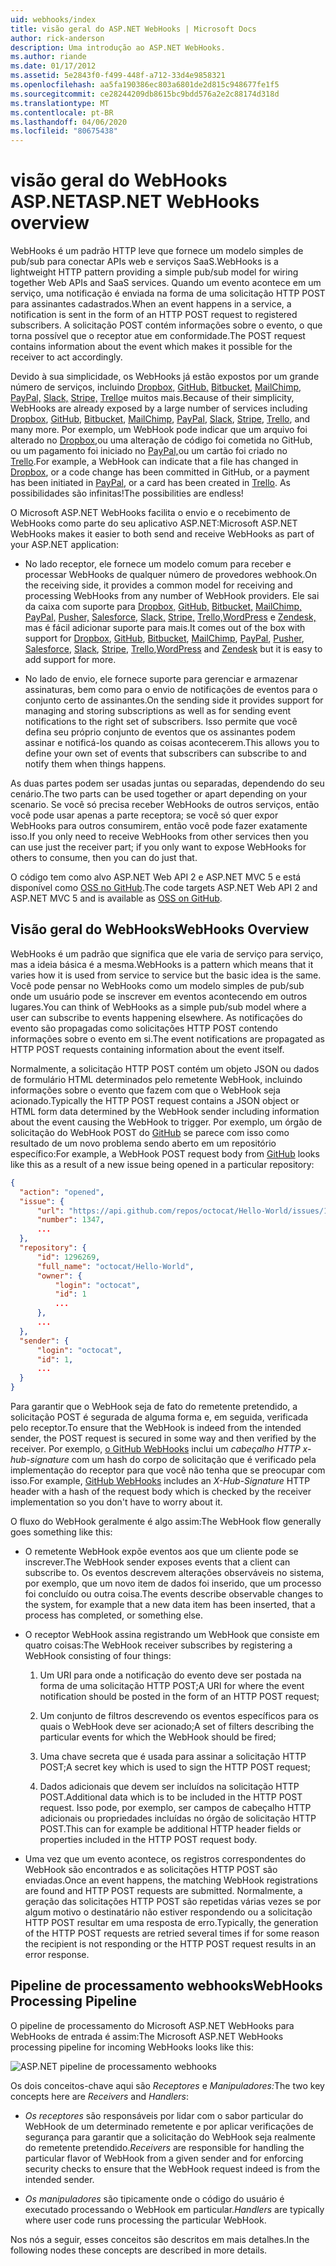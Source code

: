 ```yaml
---
uid: webhooks/index
title: visão geral do ASP.NET WebHooks | Microsoft Docs
author: rick-anderson
description: Uma introdução ao ASP.NET WebHooks.
ms.author: riande
ms.date: 01/17/2012
ms.assetid: 5e2843f0-f499-448f-a712-33d4e9858321
ms.openlocfilehash: aa5fa190386ec803a6801de2d815c948677fe1f5
ms.sourcegitcommit: ce28244209db8615bc9bdd576a2e2c88174d318d
ms.translationtype: MT
ms.contentlocale: pt-BR
ms.lasthandoff: 04/06/2020
ms.locfileid: "80675438"
---
```

# <a name="aspnet-webhooks-overview"></a><span data-ttu-id="dce60-103">visão geral do WebHooks ASP.NET</span><span class="sxs-lookup"><span data-stu-id="dce60-103">ASP.NET WebHooks overview</span></span>

<span data-ttu-id="dce60-104">WebHooks é um padrão HTTP leve que fornece um modelo simples de pub/sub para conectar APIs web e serviços SaaS.</span><span class="sxs-lookup"><span data-stu-id="dce60-104">WebHooks is a lightweight HTTP pattern providing a simple pub/sub model for wiring together Web APIs and SaaS services.</span></span> <span data-ttu-id="dce60-105">Quando um evento acontece em um serviço, uma notificação é enviada na forma de uma solicitação HTTP POST para assinantes cadastrados.</span><span class="sxs-lookup"><span data-stu-id="dce60-105">When an event happens in a service, a notification is sent in the form of an HTTP POST request to registered subscribers.</span></span> <span data-ttu-id="dce60-106">A solicitação POST contém informações sobre o evento, o que torna possível que o receptor atue em conformidade.</span><span class="sxs-lookup"><span data-stu-id="dce60-106">The POST request contains information about the event which makes it possible for the receiver to act accordingly.</span></span>

<span data-ttu-id="dce60-107">Devido à sua simplicidade, os WebHooks já estão expostos por um grande número de serviços, incluindo [Dropbox,](http://dropbox.com/) [GitHub,](https://www.github.com/) [Bitbucket,](https://bitbucket.org/) [MailChimp,](http://www.mailchimp.com/) [PayPal,](http://www.paypal.com/) [Slack,](http://www.slack.com) [Stripe,](http://www.stripe.com) [Trello](http://www.trello.com/)e muitos mais.</span><span class="sxs-lookup"><span data-stu-id="dce60-107">Because of their simplicity, WebHooks are already exposed by a large number of services including [Dropbox](http://dropbox.com/), [GitHub](https://www.github.com/), [Bitbucket](https://bitbucket.org/), [MailChimp](http://www.mailchimp.com/), [PayPal](http://www.paypal.com/), [Slack](http://www.slack.com), [Stripe](http://www.stripe.com), [Trello](http://www.trello.com/), and many more.</span></span> <span data-ttu-id="dce60-108">Por exemplo, um WebHook pode indicar que um arquivo foi alterado no [Dropbox,](http://dropbox.com/)ou uma alteração de código foi cometida no GitHub, ou um pagamento foi iniciado no [PayPal,](http://www.paypal.com/)ou um cartão foi criado no [Trello](http://www.trello.com/).</span><span class="sxs-lookup"><span data-stu-id="dce60-108">For example, a WebHook can indicate that a file has changed in [Dropbox](http://dropbox.com/), or a code change has been committed in GitHub, or a payment has been initiated in [PayPal](http://www.paypal.com/), or a card has been created in [Trello](http://www.trello.com/).</span></span> <span data-ttu-id="dce60-109">As possibilidades são infinitas!</span><span class="sxs-lookup"><span data-stu-id="dce60-109">The possibilities are endless!</span></span>

<span data-ttu-id="dce60-110">O Microsoft ASP.NET WebHooks facilita o envio e o recebimento de WebHooks como parte do seu aplicativo ASP.NET:</span><span class="sxs-lookup"><span data-stu-id="dce60-110">Microsoft ASP.NET WebHooks makes it easier to both send and receive WebHooks as part of your ASP.NET application:</span></span>

* <span data-ttu-id="dce60-111">No lado receptor, ele fornece um modelo comum para receber e processar WebHooks de qualquer número de provedores webhook.</span><span class="sxs-lookup"><span data-stu-id="dce60-111">On the receiving side, it provides a common model for receiving and processing WebHooks from any number of WebHook providers.</span></span> <span data-ttu-id="dce60-112">Ele sai da caixa com suporte para [Dropbox,](http://dropbox.com/) [GitHub,](https://www.github.com/) [Bitbucket,](https://bitbucket.org/) [MailChimp,](http://www.mailchimp.com/) [PayPal,](http://www.paypal.com/) [Pusher,](http://www.pusher.com) [Salesforce,](http://www.salesforce.com) [Slack,](http://www.slack.com) [Stripe,](http://www.stripe.com) [Trello,](http://www.trello.com/)[WordPress](http://www.wordpress.com) e [Zendesk,](https://www.zendesk.com/) mas é fácil adicionar suporte para mais.</span><span class="sxs-lookup"><span data-stu-id="dce60-112">It comes out of the box with support for [Dropbox](http://dropbox.com/), [GitHub](https://www.github.com/), [Bitbucket](https://bitbucket.org/), [MailChimp](http://www.mailchimp.com/), [PayPal](http://www.paypal.com/), [Pusher](http://www.pusher.com), [Salesforce](http://www.salesforce.com), [Slack](http://www.slack.com), [Stripe](http://www.stripe.com), [Trello](http://www.trello.com/),[WordPress](http://www.wordpress.com) and [Zendesk](https://www.zendesk.com/) but it is easy to add support for more.</span></span>

* <span data-ttu-id="dce60-113">No lado de envio, ele fornece suporte para gerenciar e armazenar assinaturas, bem como para o envio de notificações de eventos para o conjunto certo de assinantes.</span><span class="sxs-lookup"><span data-stu-id="dce60-113">On the sending side it provides support for managing and storing subscriptions as well as for sending event notifications to the right set of subscribers.</span></span> <span data-ttu-id="dce60-114">Isso permite que você defina seu próprio conjunto de eventos que os assinantes podem assinar e notificá-los quando as coisas acontecerem.</span><span class="sxs-lookup"><span data-stu-id="dce60-114">This allows you to define your own set of events that subscribers can subscribe to and notify them when things happens.</span></span>

<span data-ttu-id="dce60-115">As duas partes podem ser usadas juntas ou separadas, dependendo do seu cenário.</span><span class="sxs-lookup"><span data-stu-id="dce60-115">The two parts can be used together or apart depending on your scenario.</span></span> <span data-ttu-id="dce60-116">Se você só precisa receber WebHooks de outros serviços, então você pode usar apenas a parte receptora; se você só quer expor WebHooks para outros consumirem, então você pode fazer exatamente isso.</span><span class="sxs-lookup"><span data-stu-id="dce60-116">If you only need to receive WebHooks from other services then you can use just the receiver part; if you only want to expose WebHooks for others to consume, then you can do just that.</span></span>

<span data-ttu-id="dce60-117">O código tem como alvo ASP.NET Web API 2 e ASP.NET MVC 5 e está disponível como [OSS no GitHub](https://github.com/aspnet/WebHooks).</span><span class="sxs-lookup"><span data-stu-id="dce60-117">The code targets ASP.NET Web API 2 and ASP.NET MVC 5 and is available as [OSS on GitHub](https://github.com/aspnet/WebHooks).</span></span>

## <a name="webhooks-overview"></a><span data-ttu-id="dce60-118">Visão geral do WebHooks</span><span class="sxs-lookup"><span data-stu-id="dce60-118">WebHooks Overview</span></span>

<span data-ttu-id="dce60-119">WebHooks é um padrão que significa que ele varia de serviço para serviço, mas a ideia básica é a mesma.</span><span class="sxs-lookup"><span data-stu-id="dce60-119">WebHooks is a pattern which means that it varies how it is used from service to service but the basic idea is the same.</span></span> <span data-ttu-id="dce60-120">Você pode pensar no WebHooks como um modelo simples de pub/sub onde um usuário pode se inscrever em eventos acontecendo em outros lugares.</span><span class="sxs-lookup"><span data-stu-id="dce60-120">You can think of WebHooks as a simple pub/sub model where a user can subscribe to events happening elsewhere.</span></span> <span data-ttu-id="dce60-121">As notificações do evento são propagadas como solicitações HTTP POST contendo informações sobre o evento em si.</span><span class="sxs-lookup"><span data-stu-id="dce60-121">The event notifications are propagated as HTTP POST requests containing information about the event itself.</span></span>

<span data-ttu-id="dce60-122">Normalmente, a solicitação HTTP POST contém um objeto JSON ou dados de formulário HTML determinados pelo remetente WebHook, incluindo informações sobre o evento que fazem com que o WebHook seja acionado.</span><span class="sxs-lookup"><span data-stu-id="dce60-122">Typically the HTTP POST request contains a JSON object or HTML form data determined by the WebHook sender including information about the event causing the WebHook to trigger.</span></span> <span data-ttu-id="dce60-123">Por exemplo, um órgão de solicitação do WebHook POST do [GitHub](https://www.github.com/) se parece com isso como resultado de um novo problema sendo aberto em um repositório específico:</span><span class="sxs-lookup"><span data-stu-id="dce60-123">For example, a WebHook POST request body from [GitHub](https://www.github.com/) looks like this as a result of a new issue being opened in a particular repository:</span></span>

```json
{
  "action": "opened",
  "issue": {
      "url": "https://api.github.com/repos/octocat/Hello-World/issues/1347",
      "number": 1347,
      ...
  },
  "repository": {
      "id": 1296269,
      "full_name": "octocat/Hello-World",
      "owner": {
          "login": "octocat",
          "id": 1
          ...
      },
      ...
  },
  "sender": {
      "login": "octocat",
      "id": 1,
      ...
  }
}
```

<span data-ttu-id="dce60-124">Para garantir que o WebHook seja de fato do remetente pretendido, a solicitação POST é segurada de alguma forma e, em seguida, verificada pelo receptor.</span><span class="sxs-lookup"><span data-stu-id="dce60-124">To ensure that the WebHook is indeed from the intended sender, the POST request is secured in some way and then verified by the receiver.</span></span> <span data-ttu-id="dce60-125">Por exemplo, [o GitHub WebHooks](https://developer.github.com/webhooks/) inclui um *cabeçalho HTTP x-hub-signature* com um hash do corpo de solicitação que é verificado pela implementação do receptor para que você não tenha que se preocupar com isso.</span><span class="sxs-lookup"><span data-stu-id="dce60-125">For example, [GitHub WebHooks](https://developer.github.com/webhooks/) includes an *X-Hub-Signature* HTTP header with a hash of the request body which is checked by the receiver implementation so you don't have to worry about it.</span></span>

<span data-ttu-id="dce60-126">O fluxo do WebHook geralmente é algo assim:</span><span class="sxs-lookup"><span data-stu-id="dce60-126">The WebHook flow generally goes something like this:</span></span>

* <span data-ttu-id="dce60-127">O remetente WebHook expõe eventos aos que um cliente pode se inscrever.</span><span class="sxs-lookup"><span data-stu-id="dce60-127">The WebHook sender exposes events that a client can subscribe to.</span></span> <span data-ttu-id="dce60-128">Os eventos descrevem alterações observáveis no sistema, por exemplo, que um novo item de dados foi inserido, que um processo foi concluído ou outra coisa.</span><span class="sxs-lookup"><span data-stu-id="dce60-128">The events describe observable changes to the system, for example that a new data item has been inserted, that a process has completed, or something else.</span></span>

* <span data-ttu-id="dce60-129">O receptor WebHook assina registrando um WebHook que consiste em quatro coisas:</span><span class="sxs-lookup"><span data-stu-id="dce60-129">The WebHook receiver subscribes by registering a WebHook consisting of four things:</span></span>

     1. <span data-ttu-id="dce60-130">Um URI para onde a notificação do evento deve ser postada na forma de uma solicitação HTTP POST;</span><span class="sxs-lookup"><span data-stu-id="dce60-130">A URI for where the event notification should be posted in the form of an HTTP POST request;</span></span>

     2. <span data-ttu-id="dce60-131">Um conjunto de filtros descrevendo os eventos específicos para os quais o WebHook deve ser acionado;</span><span class="sxs-lookup"><span data-stu-id="dce60-131">A set of filters describing the particular events for which the WebHook should be fired;</span></span>

     3. <span data-ttu-id="dce60-132">Uma chave secreta que é usada para assinar a solicitação HTTP POST;</span><span class="sxs-lookup"><span data-stu-id="dce60-132">A secret key which is used to sign the HTTP POST request;</span></span>

     4. <span data-ttu-id="dce60-133">Dados adicionais que devem ser incluídos na solicitação HTTP POST.</span><span class="sxs-lookup"><span data-stu-id="dce60-133">Additional data which is to be included in the HTTP POST request.</span></span> <span data-ttu-id="dce60-134">Isso pode, por exemplo, ser campos de cabeçalho HTTP adicionais ou propriedades incluídas no órgão de solicitação HTTP POST.</span><span class="sxs-lookup"><span data-stu-id="dce60-134">This can for example be additional HTTP header fields or properties included in the HTTP POST request body.</span></span>

* <span data-ttu-id="dce60-135">Uma vez que um evento acontece, os registros correspondentes do WebHook são encontrados e as solicitações HTTP POST são enviadas.</span><span class="sxs-lookup"><span data-stu-id="dce60-135">Once an event happens, the matching WebHook registrations are found and HTTP POST requests are submitted.</span></span> <span data-ttu-id="dce60-136">Normalmente, a geração das solicitações HTTP POST são repetidas várias vezes se por algum motivo o destinatário não estiver respondendo ou a solicitação HTTP POST resultar em uma resposta de erro.</span><span class="sxs-lookup"><span data-stu-id="dce60-136">Typically, the generation of the HTTP POST requests are retried several times if for some reason the recipient is not responding or the HTTP POST request results in an error response.</span></span>

## <a name="webhooks-processing-pipeline"></a><span data-ttu-id="dce60-137">Pipeline de processamento webhooks</span><span class="sxs-lookup"><span data-stu-id="dce60-137">WebHooks Processing Pipeline</span></span>

<span data-ttu-id="dce60-138">O pipeline de processamento do Microsoft ASP.NET WebHooks para WebHooks de entrada é assim:</span><span class="sxs-lookup"><span data-stu-id="dce60-138">The Microsoft ASP.NET WebHooks processing pipeline for incoming WebHooks looks like this:</span></span>

![ASP.NET pipeline de processamento webhooks](_static/WebHookReceivers.png)

<span data-ttu-id="dce60-140">Os dois conceitos-chave aqui são *Receptores* e *Manipuladores:*</span><span class="sxs-lookup"><span data-stu-id="dce60-140">The two key concepts here are *Receivers* and *Handlers*:</span></span>

* <span data-ttu-id="dce60-141">*Os receptores* são responsáveis por lidar com o sabor particular do WebHook de um determinado remetente e por aplicar verificações de segurança para garantir que a solicitação do WebHook seja realmente do remetente pretendido.</span><span class="sxs-lookup"><span data-stu-id="dce60-141">*Receivers* are responsible for handling the particular flavor of WebHook from a given sender and for enforcing security checks to ensure that the WebHook request indeed is from the intended sender.</span></span>

* <span data-ttu-id="dce60-142">*Os manipuladores* são tipicamente onde o código do usuário é executado processando o WebHook em particular.</span><span class="sxs-lookup"><span data-stu-id="dce60-142">*Handlers* are typically where user code runs processing the particular WebHook.</span></span>

<span data-ttu-id="dce60-143">Nos nós a seguir, esses conceitos são descritos em mais detalhes.</span><span class="sxs-lookup"><span data-stu-id="dce60-143">In the following nodes these concepts are described in more details.</span></span>
